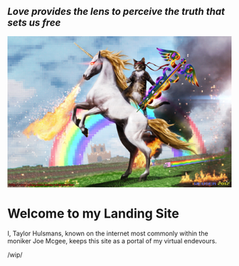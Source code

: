 ## *Love provides the lens to perceive the truth that sets us free*
![mercury-cat.jpeg](https://github.com/Joe-mcgee/joe-mcgee.github.io/blob/master/mercury-cat.jpeg)
# Welcome to my Landing Site
I, Taylor Hulsmans, known on the internet most commonly within the moniker Joe Mcgee, keeps this site as a portal of my virtual endevours.

/wip/
